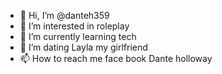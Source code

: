 - 👋 Hi, I’m @danteh359
- 👀 I’m interested in roleplay
- 🌱 I’m currently learning tech
- 💞️ I’m dating Layla my girlfriend
- 📫 How to reach me face book Dante holloway

<!---
danteh359/danteh359 is a ✨ special ✨ repository because its `README.md` (this file) appears on your GitHub profile.
You can click the Preview link to take a look at your changes.
--->
